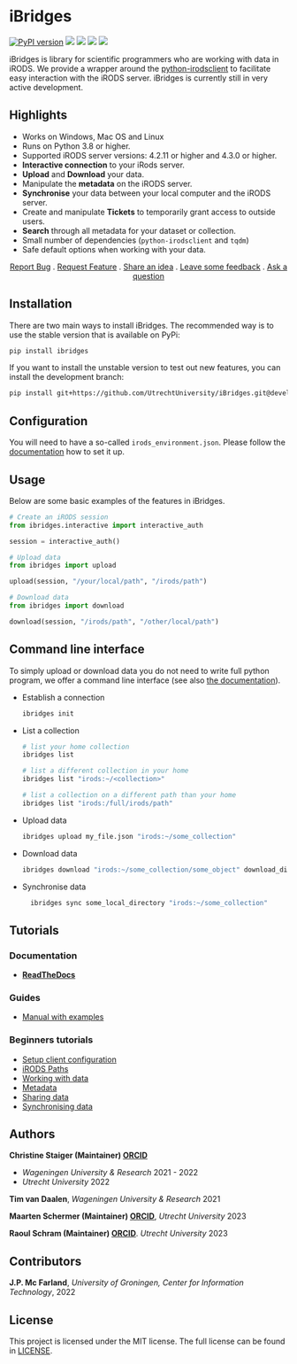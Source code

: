 # iBridges
[![PyPI version](https://badge.fury.io/py/ibridges.svg)](https://badge.fury.io/py/ibridges)
[![](https://github.com/UtrechtUniversity/iBridges/actions/workflows/integration-tests-irods.yml/badge.svg?branch=develop)](https://github.com/UtrechtUniversity/iBridges/actions/workflows/integration-tests-irods.yml) [![](https://github.com/UtrechtUniversity/iBridges/actions/workflows/main.yml/badge.svg?branch=develop)](https://github.com/UtrechtUniversity/iBridges/actions/workflows/main.yml) 
[![](https://github.com/UtrechtUniversity/iBridges/actions/workflows/integration-tests-yoda.yml/badge.svg)](https://github.com/UtrechtUniversity/iBridges/actions/workflows/integration-tests-yoda.yml) ![](https://readthedocs.org/projects/ibridges/badge/?version=latest&style=flat-default)

iBridges is library for scientific programmers who are working with data in iRODS. We provide a wrapper around the [python-irodsclient](https://pypi.org/project/python-irodsclient/) to facilitate easy interaction with the iRODS server. iBridges is currently still in very active development.

## Highlights

- Works on Windows, Mac OS and Linux
- Runs on Python 3.8 or higher.
- Supported iRODS server versions: 4.2.11 or higher and 4.3.0 or higher.
- **Interactive connection** to your iRods server.
- **Upload** and **Download** your data.
- Manipulate the **metadata** on the iRODS server.
- **Synchronise** your data between your local computer and the iRODS server.
- Create and manipulate **Tickets** to temporarily grant access to outside users.
- **Search** through all metadata for your dataset or collection.
- Small number of dependencies (`python-irodsclient` and `tqdm`)
- Safe default options when working with your data.


 <p align="center">
    <a href="https://github.com/UtrechtUniversity/iBridges/issues/new?assignees=&labels=&projects=&template=bug_report.md&title=%5BBUG%5D">Report Bug</a>
    .
    <a href="https://github.com/UtrechtUniversity/iBridges/issues/new?assignees=&labels=&projects=&template=feature_request.md&title=%5BFEATURE%5D">Request Feature</a>
    .
    <a href="https://github.com/UtrechtUniversity/iBridges/discussions/categories/ideas">Share an idea</a>
    .
    <a href="https://github.com/UtrechtUniversity/iBridges/discussions/categories/general">Leave some feedback</a>
    .
    <a href="https://github.com/UtrechtUniversity/iBridges/discussions/categories/q-a">Ask a question</a>
  </p>
</p>

## Installation

There are two main ways to install iBridges. The recommended way is to use the stable version that is available on PyPi:

```bash
pip install ibridges
```

If you want to install the unstable version to test out new features, you can install the development branch:

```bash
pip install git+https://github.com/UtrechtUniversity/iBridges.git@develop
```

## Configuration

You will need to have a so-called `irods_environment.json`. Please follow the [documentation](https://ibridges.readthedocs.io/en/latest/cli.html) how to set it up. 

## Usage

Below are some basic examples of the features in iBridges.

```py
# Create an iRODS session
from ibridges.interactive import interactive_auth

session = interactive_auth()

# Upload data
from ibridges import upload

upload(session, "/your/local/path", "/irods/path")

# Download data
from ibridges import download

download(session, "/irods/path", "/other/local/path")

```

## Command line interface
To simply upload or download data you do not need to write full python program, we offer a command line interface (see also [the documentation](https://ibridges.readthedocs.io/en/latest/)).

- Establish a connection

  ```bash
  ibridges init
  ```

- List a collection
  
  ```bash
  # list your home collection
  ibridges list
  
  # list a different collection in your home
  ibridges list "irods:~/<collection>"
  
  # list a collection on a different path than your home
  ibridges list "irods:/full/irods/path"
  ```

- Upload data

  ```bash
  ibridges upload my_file.json "irods:~/some_collection"
  ```

- Download data

  ```bash
  ibridges download "irods:~/some_collection/some_object" download_dir
  ```

- Synchronise data

  ```bash
  	ibridges sync some_local_directory "irods:~/some_collection"
  ```

## Tutorials
### Documentation
- **[ReadTheDocs](https://ibridges.readthedocs.io/en/latest/)**

### Guides
- [Manual with examples](tutorials/00-FirstSteps.ipynb)

### Beginners tutorials
- [Setup client configuration](tutorials/01-Setup-and-connect.ipynb)
- [iRODS Paths](tutorials/02-iRODS_paths.ipynb)
- [Working with data](tutorials/03-Working-with-data.ipynb)
- [Metadata](tutorials/04-Metadata.ipynb)
- [Sharing data](tutorials/05-Data-Sharing.ipynb)
- [Synchronising data](tutorials/06-Data-sync.ipynb)

## Authors

**Christine Staiger (Maintainer) [ORCID](https://orcid.org/0000-0002-6754-7647)**

- *Wageningen University & Research* 2021 - 2022
- *Utrecht University* 2022

**Tim van Daalen**, *Wageningen University & Research* 2021

**Maarten Schermer (Maintainer) [ORCID](https://orcid.org/my-orcid?orcid=0000-0001-6770-3155)**, *Utrecht University* 2023

**Raoul Schram (Maintainer) [ORCID](https://orcid.org/my-orcid?orcid=0000-0001-6616-230X)**. 
*Utrecht University* 2023

## Contributors

**J.P. Mc Farland**,
*University of Groningen, Center for Information Technology*, 2022

## License
This project is licensed under the MIT license.
The full license can be found in [LICENSE](LICENSE).
